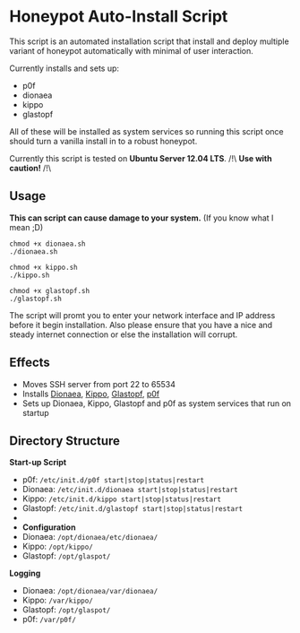 Honeypot Auto-Install Script
=====================

This script is an automated installation script that install and deploy multiple variant of honeypot automatically with minimal of user interaction. 

Currently installs and sets up:

* p0f
* dionaea
* kippo
* glastopf

All of these will be installed as system services so running this script once should turn a vanilla install in to a robust honeypot.

Currently this script is tested on **Ubuntu Server 12.04 LTS**.  /!\ **Use with caution!** /!\

Usage
---------------------
**This can script can cause damage to your system.** (If you know what I mean ;D)

    chmod +x dionaea.sh
    ./dionaea.sh
    
    chmod +x kippo.sh
    ./kippo.sh
    
    chmod +x glastopf.sh
    ./glastopf.sh

The script will promt you to enter your network interface and IP address before it begin installation. Also please ensure that you have a nice and steady internet connection or else the installation will corrupt.

Effects
---------------------

* Moves SSH server from port 22 to 65534
* Installs [Dionaea](http://dionaea.carnivore.it/), [Kippo](http://code.google.com/p/kippo/), [Glastopf](https://github.com/glastopf/glastopf), [p0f](http://lcamtuf.coredump.cx/p0f3/)
* Sets up Dionaea, Kippo, Glastopf and p0f as system services that run on startup

Directory Structure
---------------------
**Start-up Script**
* p0f: `/etc/init.d/p0f start|stop|status|restart`
* Dionaea: `/etc/init.d/dionaea start|stop|status|restart`
* Kippo: `/etc/init.d/kippo start|stop|status|restart`
* Glastopf: `/etc/init.d/glastopf start|stop|status|restart`
* 
* **Configuration**
* Dionaea: `/opt/dionaea/etc/dionaea/`
* Kippo: `/opt/kippo/`
* Glastopf: `/opt/glaspot/`

**Logging**
* Dionaea: `/opt/dionaea/var/dionaea/`
* Kippo: `/var/kippo/`
* Glastopf: `/opt/glaspot/`
* p0f: `/var/p0f/`
